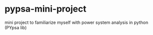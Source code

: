 # pypsa-mini-project
mini project to familiarize myself with power system analysis in python (PYpsa lib)
